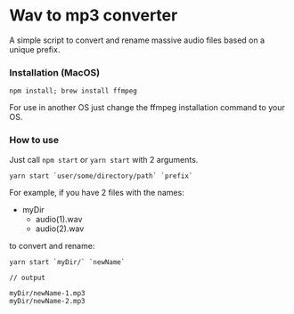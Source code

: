 # Wav to mp3 converter

A simple script to convert and rename massive audio files based on a unique prefix.

### Installation (MacOS)

```shell
npm install; brew install ffmpeg
```

For use in another OS just change the ffmpeg installation command to your OS.

### How to use

Just call `npm start` or `yarn start` with 2 arguments.
```shell
yarn start `user/some/directory/path` `prefix`
```
For example, if you have 2 files with the names:

- myDir
    - audio(1).wav
    - audio(2).wav

to convert and rename:

```shell
yarn start `myDir/` `newName`
```
```
// output

myDir/newName-1.mp3
myDir/newName-2.mp3
```